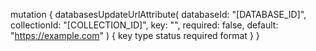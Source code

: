 mutation {
    databasesUpdateUrlAttribute(
        databaseId: "[DATABASE_ID]",
        collectionId: "[COLLECTION_ID]",
        key: "",
        required: false,
        default: "https://example.com"
    ) {
        key
        type
        status
        required
        format
    }
}
